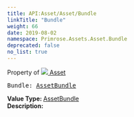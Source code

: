 ```yaml
---
title: API:Asset/Asset/Bundle
linkTitle: "Bundle"
weight: 66
date: 2019-08-02
namespace: Primrose.Assets.Asset.Bundle
deprecated: false
no_list: true
---
```

Property of <a href="/docs/api-reference/Class/Asset"><img src="/icons/silk/default.png"/>&nbsp;Asset</a>
<pre class="method-declaration">
Bundle: <a class="type" href="/docs/api-reference/Misc/AssetBundle">AssetBundle</a></pre>
<b>Value Type: </b>
<a class="type" href="/docs/api-reference/Misc/AssetBundle">AssetBundle</a>
<br/>
<b>Description: </b>